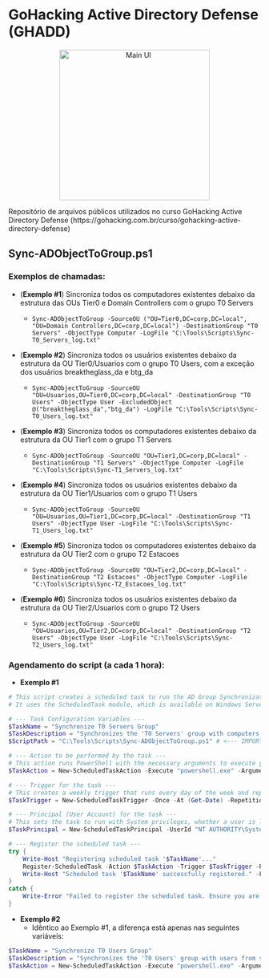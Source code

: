 # GoHacking Active Directory Defense (GHADD)
<p align="center">
  <img src="https://firebasestorage.googleapis.com/v0/b/gohacking-prod.appspot.com/o/cursos%2Flogo%2Fz3Orzet4fmUQEc9JnYYj?alt=media&token=41808912-2081-456b-91c5-cd7a29e8771e" alt="Main UI" width="300">
</p>
Repositório de arquivos públicos utilizados no curso GoHacking Active Directory Defense (https://gohacking.com.br/curso/gohacking-active-directory-defense)

## Sync-ADObjectToGroup.ps1

### Exemplos de chamadas:
- (**Exemplo #1**) Sincroniza todos os computadores existentes debaixo da estrutura das OUs Tier0 e Domain Controllers com o grupo T0 Servers
  - `Sync-ADObjectToGroup -SourceOU ("OU=Tier0,DC=corp,DC=local", "OU=Domain Controllers,DC=corp,DC=local") -DestinationGroup "T0 Servers" -ObjectType Computer -LogFile "C:\Tools\Scripts\Sync-T0_Servers_log.txt"`

- (**Exemplo #2**) Sincroniza todos os usuários existentes debaixo da estrutura da OU Tier0/Usuarios com o grupo T0 Users, com a exceção dos usuários breaktheglass_da e btg_da
  - `Sync-ADObjectToGroup -SourceOU "OU=Usuarios,OU=Tier0,DC=corp,DC=local" -DestinationGroup "T0 Users" -ObjectType User -ExcludedObject @("breaktheglass_da","btg_da") -LogFile "C:\Tools\Scripts\Sync-T0_Users_log.txt"`

- (**Exemplo #3**) Sincroniza todos os computadores existentes debaixo da estrutura da OU Tier1 com o grupo T1 Servers
  - `Sync-ADObjectToGroup -SourceOU "OU=Tier1,DC=corp,DC=local" -DestinationGroup "T1 Servers" -ObjectType Computer -LogFile "C:\Tools\Scripts\Sync-T1_Servers_log.txt"`

- (**Exemplo #4**) Sincroniza todos os usuários existentes debaixo da estrutura da OU Tier1/Usuarios com o grupo T1 Users
  - `Sync-ADObjectToGroup -SourceOU "OU=Usuarios,OU=Tier1,DC=corp,DC=local" -DestinationGroup "T1 Users" -ObjectType User -LogFile "C:\Tools\Scripts\Sync-T1_Users_log.txt"`

- (**Exemplo #5**) Sincroniza todos os computadores existentes debaixo da estrutura da OU Tier2 com o grupo T2 Estacoes
  - `Sync-ADObjectToGroup -SourceOU "OU=Tier2,DC=corp,DC=local" -DestinationGroup "T2 Estacoes" -ObjectType Computer -LogFile "C:\Tools\Scripts\Sync-T2_Estacoes_log.txt"`

- (**Exemplo #6**) Sincroniza todos os usuários existentes debaixo da estrutura da OU Tier2/Usuarios com o grupo T2 Users
  - `Sync-ADObjectToGroup -SourceOU "OU=Usuarios,OU=Tier2,DC=corp,DC=local" -DestinationGroup "T2 Users" -ObjectType User -LogFile "C:\Tools\Scripts\Sync-T2_Users_log.txt"`

### Agendamento do script (a cada 1 hora):
- **Exemplo #1**
```powershell
# This script creates a scheduled task to run the AD Group Synchronization script every hour.
# It uses the ScheduledTask module, which is available on Windows Server 2012 and newer.

# --- Task Configuration Variables ---
$TaskName = "Synchronize T0 Servers Group"
$TaskDescription = "Synchronizes the 'T0 Servers' group with computers from specified OUs."
$ScriptPath = "C:\Tools\Scripts\Sync-ADObjectToGroup.ps1" # <--- IMPORTANT: Update this path if your script is in a different location

# --- Action to be performed by the task ---
# This action runs PowerShell with the necessary arguments to execute your script.
$TaskAction = New-ScheduledTaskAction -Execute "powershell.exe" -Argument "-NoProfile -ExecutionPolicy Bypass -Command ""& { . `"$ScriptPath`"; Sync-ADObjectToGroup -SourceOU @('OU=Tier0,DC=corp,DC=local', 'OU=Domain Controllers,DC=corp,DC=local') -DestinationGroup 'T0 Servers' -ObjectType Computer -LogFile 'C:\Tools\Scripts\Sync-T0_Servers_log.txt' }"""

# --- Trigger for the task ---
# This creates a weekly trigger that runs every day of the week and repeats every hour indefinitely.
$TaskTrigger = New-ScheduledTaskTrigger -Once -At (Get-Date) -RepetitionInterval (New-TimeSpan -Minutes 60)

# --- Principal (User Account) for the task ---
# This sets the task to run with System privileges, whether a user is logged on or not.
$TaskPrincipal = New-ScheduledTaskPrincipal -UserId "NT AUTHORITY\System" -LogonType ServiceAccount -RunLevel Highest

# --- Register the scheduled task ---
try {
    Write-Host "Registering scheduled task '$TaskName'..."
    Register-ScheduledTask -Action $TaskAction -Trigger $TaskTrigger -Principal $TaskPrincipal -TaskName $TaskName -Description $TaskDescription -Force
    Write-Host "Scheduled task '$TaskName' successfully registered." -ForegroundColor Green
}
catch {
    Write-Error "Failed to register the scheduled task. Ensure you are running PowerShell with Administrator privileges."
}
```
- **Exemplo #2**
  - Idêntico ao Exemplo #1, a diferença está apenas nas seguintes variáveis:
```powershell
$TaskName = "Synchronize T0 Users Group"
$TaskDescription = "Synchronizes the 'T0 Users' group with users from specified OUs."
$TaskAction = New-ScheduledTaskAction -Execute "powershell.exe" -Argument "-NoProfile -ExecutionPolicy Bypass -Command ""& { . `"$ScriptPath`"; Sync-ADObjectToGroup -SourceOU 'OU=Usuarios,OU=Tier0,DC=corp,DC=local' -DestinationGroup 'T0 Users' -ObjectType User -ExcludedObject @('breaktheglass_da','btg_da') -LogFile 'C:\Tools\Scripts\Sync-T0_Users_log.txt' }"""
```

